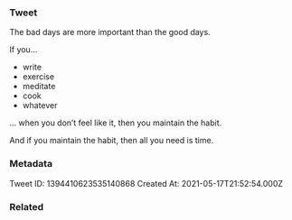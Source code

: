 ### Tweet
The bad days are more important than the good days.

If you...

- write
- exercise
- meditate
- cook
- whatever

... when you don’t feel like it, then you maintain the habit.

And if you maintain the habit, then all you need is time.

### Metadata
Tweet ID: 1394410623535140868
Created At: 2021-05-17T21:52:54.000Z

### Related

